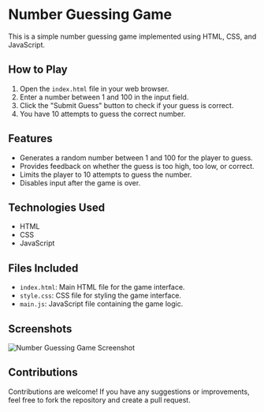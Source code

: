 
# Number Guessing Game

This is a simple number guessing game implemented using HTML, CSS, and JavaScript.

## How to Play

1. Open the `index.html` file in your web browser.
2. Enter a number between 1 and 100 in the input field.
3. Click the "Submit Guess" button to check if your guess is correct.
4. You have 10 attempts to guess the correct number.

## Features

- Generates a random number between 1 and 100 for the player to guess.
- Provides feedback on whether the guess is too high, too low, or correct.
- Limits the player to 10 attempts to guess the number.
- Disables input after the game is over.

## Technologies Used

- HTML
- CSS
- JavaScript

## Files Included

- `index.html`: Main HTML file for the game interface.
- `style.css`: CSS file for styling the game interface.
- `main.js`: JavaScript file containing the game logic.

## Screenshots

![Number Guessing Game Screenshot](https://github.com/AdeelaSaleem/Number_Guessing_Game/raw/master/Number_Guessing_Game/Screenshot.png)





## Contributions

Contributions are welcome! If you have any suggestions or improvements, feel free to fork the repository and create a pull request.



